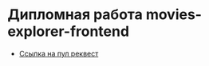 # Дипломная работа movies-explorer-frontend

- [Ссылка на пул реквест](https://github.com/dmitriy9427/movies-explorer-frontend/pull/2)
